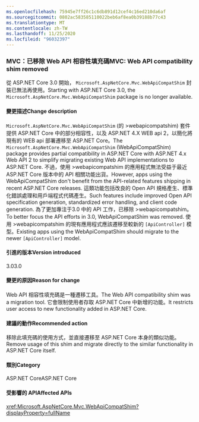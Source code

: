 ```yaml
---
ms.openlocfilehash: 75945e7ff26c1c6db891d12cef4c16ed210da6af
ms.sourcegitcommit: 0802ac583585110022beb6af8ea0b39188b77c43
ms.translationtype: MT
ms.contentlocale: zh-TW
ms.lasthandoff: 11/25/2020
ms.locfileid: "96032397"
---
```

### <a name="mvc-web-api-compatibility-shim-removed"></a><span data-ttu-id="5efdf-101">MVC：已移除 Web API 相容性填充碼</span><span class="sxs-lookup"><span data-stu-id="5efdf-101">MVC: Web API compatibility shim removed</span></span>

<span data-ttu-id="5efdf-102">從 ASP.NET Core 3.0 開始， `Microsoft.AspNetCore.Mvc.WebApiCompatShim` 封裝已無法再使用。</span><span class="sxs-lookup"><span data-stu-id="5efdf-102">Starting with ASP.NET Core 3.0, the `Microsoft.AspNetCore.Mvc.WebApiCompatShim` package is no longer available.</span></span>

#### <a name="change-description"></a><span data-ttu-id="5efdf-103">變更描述</span><span class="sxs-lookup"><span data-stu-id="5efdf-103">Change description</span></span>

<span data-ttu-id="5efdf-104">`Microsoft.AspNetCore.Mvc.WebApiCompatShim` (的 >webapicompatshim) 套件提供 ASP.NET Core 中的部分相容性，以及 ASP.NET 4.X WEB api 2，以簡化將現有的 WEB api 部署遷移至 ASP.NET Core。</span><span class="sxs-lookup"><span data-stu-id="5efdf-104">The `Microsoft.AspNetCore.Mvc.WebApiCompatShim` (WebApiCompatShim) package provides partial compatibility in ASP.NET Core with ASP.NET 4.x Web API 2 to simplify migrating existing Web API implementations to ASP.NET Core.</span></span> <span data-ttu-id="5efdf-105">不過，使用 >webapicompatshim 的應用程式無法受益于最近 ASP.NET Core 版本中的 API 相關功能出貨。</span><span class="sxs-lookup"><span data-stu-id="5efdf-105">However, apps using the WebApiCompatShim don't benefit from the API-related features shipping in recent ASP.NET Core releases.</span></span> <span data-ttu-id="5efdf-106">這類功能包括改良的 Open API 規格產生、標準化錯誤處理和用戶端程式代碼產生。</span><span class="sxs-lookup"><span data-stu-id="5efdf-106">Such features include improved Open API specification generation, standardized error handling, and client code generation.</span></span> <span data-ttu-id="5efdf-107">為了更加專注于3.0 中的 API 工作，已移除 >webapicompatshim。</span><span class="sxs-lookup"><span data-stu-id="5efdf-107">To better focus the API efforts in 3.0, WebApiCompatShim was removed.</span></span> <span data-ttu-id="5efdf-108">使用 >webapicompatshim 的現有應用程式應該遷移至較新的 `[ApiController]` 模型。</span><span class="sxs-lookup"><span data-stu-id="5efdf-108">Existing apps using the WebApiCompatShim should migrate to the newer `[ApiController]` model.</span></span>

#### <a name="version-introduced"></a><span data-ttu-id="5efdf-109">引進的版本</span><span class="sxs-lookup"><span data-stu-id="5efdf-109">Version introduced</span></span>

<span data-ttu-id="5efdf-110">3.0</span><span class="sxs-lookup"><span data-stu-id="5efdf-110">3.0</span></span>

#### <a name="reason-for-change"></a><span data-ttu-id="5efdf-111">變更的原因</span><span class="sxs-lookup"><span data-stu-id="5efdf-111">Reason for change</span></span>

<span data-ttu-id="5efdf-112">Web API 相容性填充碼是一種遷移工具。</span><span class="sxs-lookup"><span data-stu-id="5efdf-112">The Web API compatibility shim was a migration tool.</span></span> <span data-ttu-id="5efdf-113">它會限制使用者存取 ASP.NET Core 中新增的功能。</span><span class="sxs-lookup"><span data-stu-id="5efdf-113">It restricts user access to new functionality added in ASP.NET Core.</span></span>

#### <a name="recommended-action"></a><span data-ttu-id="5efdf-114">建議的動作</span><span class="sxs-lookup"><span data-stu-id="5efdf-114">Recommended action</span></span>

<span data-ttu-id="5efdf-115">移除此填充碼的使用方式，並直接遷移至 ASP.NET Core 本身的類似功能。</span><span class="sxs-lookup"><span data-stu-id="5efdf-115">Remove usage of this shim and migrate directly to the similar functionality in ASP.NET Core itself.</span></span>

#### <a name="category"></a><span data-ttu-id="5efdf-116">類別</span><span class="sxs-lookup"><span data-stu-id="5efdf-116">Category</span></span>

<span data-ttu-id="5efdf-117">ASP.NET Core</span><span class="sxs-lookup"><span data-stu-id="5efdf-117">ASP.NET Core</span></span>

#### <a name="affected-apis"></a><span data-ttu-id="5efdf-118">受影響的 API</span><span class="sxs-lookup"><span data-stu-id="5efdf-118">Affected APIs</span></span>

<xref:Microsoft.AspNetCore.Mvc.WebApiCompatShim?displayProperty=fullName>

<!--

#### Affected APIs

N:Microsoft.AspNetCore.Mvc.WebApiCompatShim

-->
